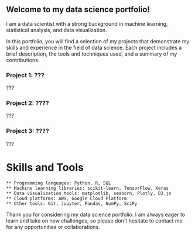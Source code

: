 ## Welcome to my data science portfolio!

I am a data scientist with a strong background in machine learning, statistical analysis, and data visualization.

In this portfolio, you will find a selection of my projects that demonstrate my skills and experience in the field of data science. Each project includes a brief description, the tools and techniques used, and a summary of my contributions.
### Project 1: ???

???


### Project 2: ????
???


### Project 3: ????

???


# Skills and Tools

    ** Programming languages: Python, R, SQL
    ** Machine learning libraries: scikit-learn, TensorFlow, Keras
    ** Data visualization tools: matplotlib, seaborn, Plotly, D3.js
    ** Cloud platforms: AWS, Google Cloud Platform
    ** Other tools: Git, Jupyter, Pandas, NumPy, SciPy

Thank you for considering my data science portfolio. I am always eager to learn and take on new challenges, so please don't hesitate to contact me for any opportunities or collaborations.
